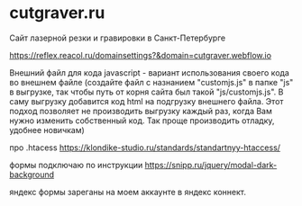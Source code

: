 # cutgraver.ru
Сайт лазерной резки и гравировки в Санкт-Петербурге

https://reflex.reacol.ru/domainsettings?&domain=cutgraver.webflow.io

Внешний файл для кода javascript - вариант использования своего кода во внешнем файле
(создайте файл с назнанием "customjs.js" в папке "js" в выгрузке, так чтобы путь от корня сайта был такой "js/customjs.js". В саму выгрузку добавится код html на подгрузку внешнего файла.
Этот подход позволяет не производить выгрузку каждый раз, когда Вам нужно изменить собственный код. Так проще производить отладку, удобнее новичкам)

про .htacess https://klondike-studio.ru/standards/standartnyy-htaccess/

формы подключаю по инструкции https://snipp.ru/jquery/modal-dark-background

яндекс формы зареганы на моем аккаунте в яндекс коннект.
